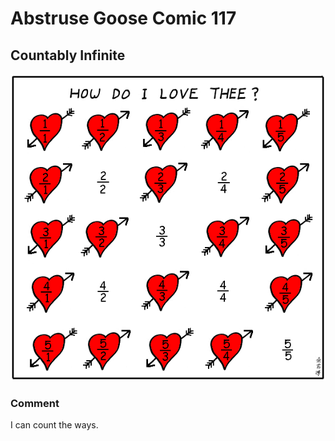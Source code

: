 # Abstruse Goose Comic 117
## Countably Infinite

![image](comics/countably_infinite.png)
### Comment
I can count the ways.
